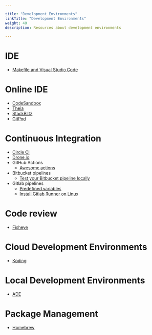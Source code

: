 ```yaml
---

title: "Development Environments"  
linkTitle: "Development Environments"  
weight: 40  
description: Resources about development environments

---
```


# IDE

*   [Makefile and Visual Studio Code](https://stackoverflow.com/questions/34937092/why-does-visual-studio-code-insert-spaces-when-editing-a-makefile-and-editor-in)

# Online IDE

*   [CodeSandbox](https://codesandbox.io/)
*   [Theia](https://github.com/theia-ide/theia-apps)
*   [StackBlitz](https://stackblitz.com/)
*   [GitPod](https://www.gitpod.io/)

# Continuous Integration

*   [Circle CI](http://circleci.com)
*   [Drone.io](https://drone.io/)
*   GitHub Actions
    *   [Awesome actions](https://github.com/sdras/awesome-actions#github-pages)
*   Bitbucket pipelines
    *   [Test your Bitbucket pipeline locally](https://github.com/mserranom/bbrun)
*   Gitlab pipelines
    *   [Predefined variables](https://docs.gitlab.com/ee/ci/variables/predefined_variables.html)
    *   [Install Gitlab Runner on Linux](https://docs.gitlab.com/runner/install/linux-repository.html)

# Code review

*   [Fisheye](https://www.atlassian.com/software/fisheye)

# Cloud Development Environments

*   [Koding](https://www.koding.com/)

# Local Development Environments

*   [ADE](https://readthedocs.org/projects/ade-cli/)

# Package Management

*   [Homebrew](https://docs.brew.sh/Homebrew-on-Linux)
